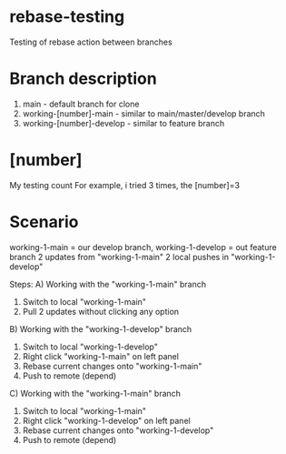 # rebase-testing
Testing of rebase action between branches

# Branch description
1. main - default branch for clone
2. working-[number]-main - similar to main/master/develop branch
3. working-[number]-develop - similar to feature branch

# [number]
My testing count
For example, i tried 3 times, the [number]=3

# Scenario
working-1-main = our develop branch, working-1-develop = out feature branch
2 updates from "working-1-main"
2 local pushes in "working-1-develop"

Steps:
A) Working with the "working-1-main" branch
1. Switch to local "working-1-main"
2. Pull 2 updates without clicking any option

B) Working with the "working-1-develop" branch
1. Switch to local "working-1-develop"
2. Right click "working-1-main" on left panel
3. Rebase current changes onto "working-1-main"
4. Push to remote (depend)

C) Working with the "working-1-main" branch
1. Switch to local "working-1-main"
2. Right click "working-1-develop" on left panel
3. Rebase current changes onto "working-1-develop"
4. Push to remote (depend)

